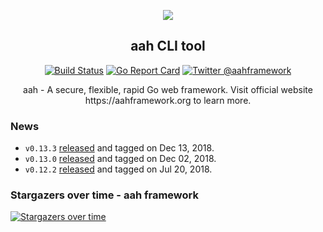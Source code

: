 <p align="center">
  <img src="https://cdn.aahframework.org/assets/img/aah-logo-64x64.png" />
  <h2 align="center">aah CLI tool</h2>
</p>
<p align="center">
  <p align="center"><a href="https://travis-ci.org/go-aah/tools"><img src="https://travis-ci.org/go-aah/tools.svg?branch=master" alt="Build Status"></a> <a href="https://goreportcard.com/report/aahframe.work/cli"><img src="https://goreportcard.com/badge/aahframe.work/cli" alt="Go Report Card"></a> <a href="https://twitter.com/aahframework"><img src="https://img.shields.io/badge/twitter-@aahframework-55acee.svg" alt="Twitter @aahframework"></a></p>
</p>

<p align="center">aah - A secure, flexible, rapid Go web framework. Visit official website https://aahframework.org to learn more.</p>

### News

  * `v0.13.3` [released](https://github.com/go-aah/tools/releases/tag/v0.13.3) and tagged on Dec 13, 2018.
  * `v0.13.0` [released](https://github.com/go-aah/tools/releases/tag/v0.13.0) and tagged on Dec 02, 2018.
  * `v0.12.2` [released](https://github.com/go-aah/tools/releases/tag/v0.12.2) and tagged on Jul 20, 2018.

### Stargazers over time - aah framework

[![Stargazers over time](https://starcharts.herokuapp.com/go-aah/aah.svg)](https://starcharts.herokuapp.com/go-aah/aah)
